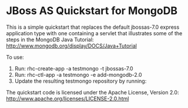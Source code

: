 JBoss AS Quickstart for MongoDB
===============================

This is a simple quickstart that replaces the default jbossas-7.0 express
application type with one containing a servlet that illustrates some of
the steps in the MongoDB Java Tutorial:
<http://www.mongodb.org/display/DOCS/Java+Tutorial>

To use:
1. Run: rhc-create-app -a testmongo -t jbossas-7.0
2. Run: rhc-ctl-app -a testmongo -e add-mongodb-2.0
3. Update the resulting testmongo repository by running:


The quickstart code is licensed under the Apache License, Version 2.0:
<http://www.apache.org/licenses/LICENSE-2.0.html>

